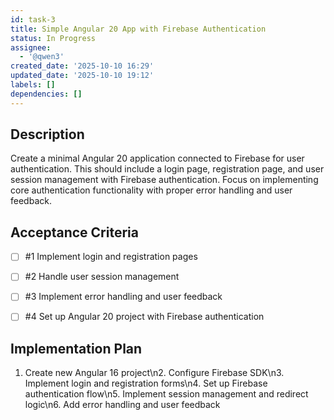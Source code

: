 ```yaml
---
id: task-3
title: Simple Angular 20 App with Firebase Authentication
status: In Progress
assignee:
  - '@qwen3'
created_date: '2025-10-10 16:29'
updated_date: '2025-10-10 19:12'
labels: []
dependencies: []
---
```


## Description

<!-- SECTION:DESCRIPTION:BEGIN -->
Create a minimal Angular 20 application connected to Firebase for user authentication. This should include a login page, registration page, and user session management with Firebase authentication. Focus on implementing core authentication functionality with proper error handling and user feedback.
<!-- SECTION:DESCRIPTION:END -->

## Acceptance Criteria
<!-- AC:BEGIN -->
- [ ] #1 Implement login and registration pages
- [ ] #2 Handle user session management
- [ ] #3 Implement error handling and user feedback

- [ ] #4 Set up Angular 20 project with Firebase authentication
<!-- AC:END -->

## Implementation Plan

<!-- SECTION:PLAN:BEGIN -->
1. Create new Angular 16 project\n2. Configure Firebase SDK\n3. Implement login and registration forms\n4. Set up Firebase authentication flow\n5. Implement session management and redirect logic\n6. Add error handling and user feedback
<!-- SECTION:PLAN:END -->
